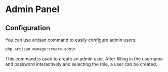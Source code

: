 # Admin Panel

## Configuration

You can use artisan command to easily configure admin users.

```bash
php artisan manage:create-admin
```

This command is used to create an admin user. After filling in the username and password interactively and selecting the role, a user can be created.